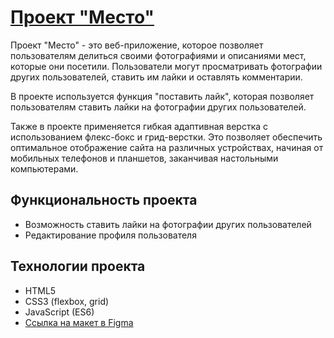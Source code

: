 # [Проект "Место"](https://skuranov22.github.io/mesto-project-bootcamp/)

Проект "Место" - это веб-приложение, которое позволяет пользователям делиться своими фотографиями и описаниями мест, которые они посетили. Пользователи могут просматривать фотографии других пользователей, ставить им лайки и оставлять комментарии.

В проекте используется функция "поставить лайк", которая позволяет пользователям ставить лайки на фотографии других пользователей.

Также в проекте применяется гибкая адаптивная верстка с использованием флекс-бокс и грид-верстки. Это позволяет обеспечить оптимальное отображение сайта на различных устройствах, начиная от мобильных телефонов и планшетов, заканчивая настольными компьютерами.

## Функциональность проекта

- Возможность ставить лайки на фотографии других пользователей
- Редактирование профиля пользователя

## Технологии проекта

- HTML5
- CSS3 (flexbox, grid)
- JavaScript (ES6)
- [Ссылка на макет в Figma](https://www.figma.com/file/2cn9N9jSkmxD84oJik7xL7/JavaScript.-Sprint-4?node-id=0%3A1)
